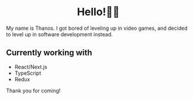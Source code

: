 
<h1 align='center'>Hello!👋😊</h1>

<p>My name is Thanos. I got bored of leveling up in video games, and decided to level up in software development instead.</p>

<h2>Currently working with</h2>
<ul>
  <li>React/Next.js</li>
  <li>TypeScript</li>
  <li>Redux</li>
</ul>

<p>Thank you for coming!</p>
